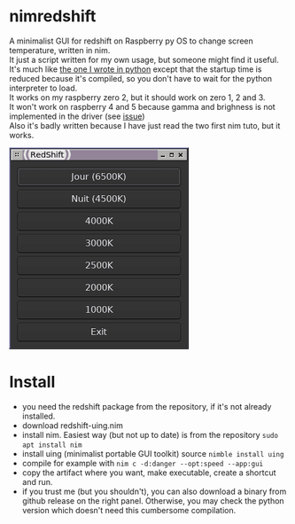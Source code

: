 # nimredshift
A minimalist GUI for redshift on Raspberry py OS to change screen temperature, written in nim.\
It just a script written for my own usage, but someone might find it useful.\
It's much like [the one I wrote in python](https://github.com/aldoniel/pyredshift) except that the startup time is reduced because it's compiled, so you don't have to wait for the python interpreter to load.\
It works on my raspberry zero 2, but it should work on zero 1, 2 and 3.\
It won't work on raspberry 4 and 5 because gamma and brighness is not implemented in the driver (see [issue](https://github.com/raspberrypi/firmware/issues/1274))\
Also it's badly written because I have just read the two first nim tuto, but it works.


![GUI image](GUI.png)

# Install
  * you need the redshift package from the repository, if it's not already installed.
  * download redshift-uing.nim
  * install nim. Easiest way (but not up to date) is from the repository `sudo apt install nim`
  * install uing (minimalist portable GUI toolkit) source `nimble install uing`
  * compile for example with `nim c -d:danger --opt:speed --app:gui`
  * copy the artifact where you want, make executable, create a shortcut and run.
  * if you trust me (but you shouldn't), you can also download a binary from github release on the right panel. Otherwise, you may check the python version which doesn't need this cumbersome compilation.
